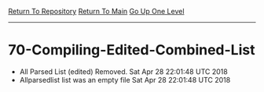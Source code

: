 [Return To Repository](https://github.com/deathbybandaid/piholeparser/)
[Return To Main](https://github.com/deathbybandaid/piholeparser/blob/dev-nomerge/RecentRunLogs/Mainlog.md)
[Go Up One Level](https://github.com/deathbybandaid/piholeparser/blob/dev-nomerge/RecentRunLogs/TopLevelScripts/.md)
____________________________________
# 70-Compiling-Edited-Combined-List
* All Parsed List (edited) Removed. Sat Apr 28 22:01:48 UTC 2018
* Allparsedlist list was an empty file Sat Apr 28 22:01:48 UTC 2018
